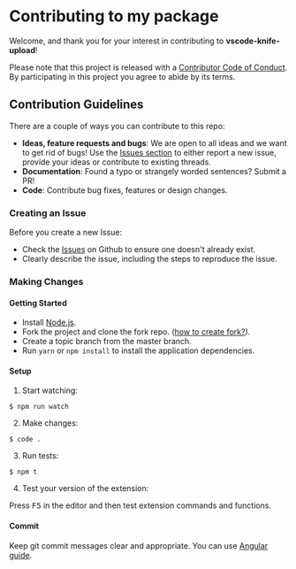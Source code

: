 # Contributing to my package

Welcome, and thank you for your interest in contributing to **vscode-knife-upload**!

Please note that this project is released with a [Contributor Code of Conduct](CODE-OF-CONDUCT.md). By participating in this project you agree to abide by its terms.

## Contribution Guidelines

There are a couple of ways you can contribute to this repo:

  * **Ideas, feature requests and bugs**: We are open to all ideas and we want to get rid of bugs! Use the [Issues section](https://github.com/rdeavila/vscode-knife-upload/issues) to either report a new issue, provide your ideas or contribute to existing threads.
  * **Documentation**: Found a typo or strangely worded sentences? Submit a PR!
  * **Code**: Contribute bug fixes, features or design changes.

### Creating an Issue

Before you create a new Issue:

  * Check the [Issues](https://github.com/rdeavila/vscode-knife-upload/issues) on Github to ensure one doesn't already exist.
  * Clearly describe the issue, including the steps to reproduce the issue.

### Making Changes

#### Getting Started

  * Install [Node.js](https://nodejs.org/en/).
  * Fork the project and clone the fork repo. ([how to create fork?](https://help.github.com/articles/fork-a-repo/#fork-an-example-repository)).
  * Create a topic branch from the master branch.
  * Run `yarn` or `npm install` to install the application dependencies.

#### Setup

1. Start watching:

```
$ npm run watch
```

2. Make changes:

```
$ code .
```

3. Run tests:

```
$ npm t
```

4. Test your version of the extension:

Press <kbd>F5</kbd> in the editor and then test extension commands and functions.

#### Commit

Keep git commit messages clear and appropriate. You can use [Angular guide](https://github.com/angular/angular.js/blob/master/DEVELOPERS.md#-git-commit-guidelines).
